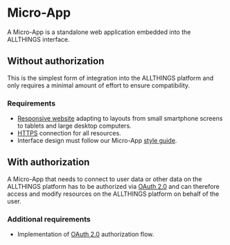 # Micro-App

A Micro-App is a standalone web application embedded into the ALLTHINGS
interface.

## Without authorization

This is the simplest form of integration into the ALLTHINGS platform and only
requires a minimal amount of effort to ensure compatibility.

### Requirements

* [Responsive website](https://en.wikipedia.org/wiki/Responsive_web_design)
adapting to layouts from small smartphone screens to tablets and large desktop
computers.
* [HTTPS](https://en.wikipedia.org/wiki/HTTPS) connection for all resources.
* Interface design must follow our Micro-App [style guide](style-guide.md).

## With authorization

A Micro-App that needs to connect to user data or other data on the ALLTHINGS
platform has to be authorized via [OAuth 2.0](oauth.md) and can therefore access
and modify resources on the ALLTHINGS platform on behalf of the user.

### Additional requirements

* Implementation of [OAuth 2.0](oauth.md) authorization flow.
